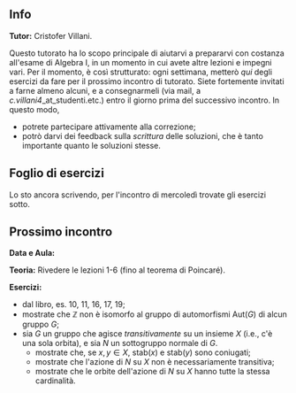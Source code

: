 ## Info

**Tutor:** Cristofer Villani.

Questo tutorato ha lo scopo principale di aiutarvi a prepararvi con costanza all'esame di Algebra I, in un momento in cui avete altre lezioni e 
impegni vari. Per il momento, è così strutturato: ogni settimana, metterò *qui* degli esercizi da fare per il prossimo incontro di tutorato.
Siete fortemente invitati a farne almeno alcuni, e a consegnarmeli (via mail, a *c.villani4*_at_studenti.etc.) entro il giorno prima del successivo
incontro. In questo modo,

- potrete partecipare attivamente alla correzione;
- potrò darvi dei feedback sulla *scrittura* delle soluzioni, che è tanto importante quanto le soluzioni stesse.

## Foglio di esercizi

Lo sto ancora scrivendo, per l'incontro di mercoledì trovate gli esercizi sotto. 

## Prossimo incontro

**Data e Aula:** 

**Teoria:** Rivedere le lezioni 1-6 (fino al teorema di Poincaré). 

**Esercizi:** 
- dal libro, es. 10, 11, 16, 17, 19;
- mostrate che $\mathbb{Z}$ non è isomorfo al gruppo di automorfismi $\text{Aut}(G)$ di alcun gruppo $G$;
- sia $G$ un gruppo che agisce *transitivamente* su un insieme $X$ (i.e., c'è una sola orbita), e sia $N$ un sottogruppo normale di $G$.
  - mostrate che, se $x,y\in X$, $\text{stab}(x)$ e $\text{stab}(y)$ sono coniugati;
  - mostrate che l'azione di $N$ su $X$ non è necessariamente transitiva;
  - mostrate che le orbite dell'azione di $N$ su $X$ hanno tutte la stessa cardinalità. 


